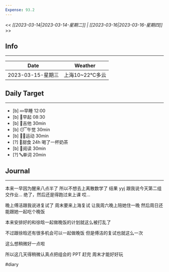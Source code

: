 ```yaml
---
Expense: 93.2
---
```


<< *[[2023-03-14|2023-03-14-星期二]] | [[2023-03-16|2023-03-16-星期四]]* >>

## Info
***
| Date        | Weather      | 
| ----------- | ------------ |
| 2023-03-15-星期三 | 上海10~22℃多云 |


## Daily Target 
***
- [b] 💤早睡   12:00
- [b] 🌅早起    08:30
- [b] 🎵吉他    30min
- [b] 😴午觉    30min
- [b] 🏃‍♀️运动    30min
- [?] 🚫甜食    24h 喝了一杯奶茶
- [b] 📖阅读    30min
- [?] 🔤单词    20min    


##  Journal
***

本来一早因为醒来八点半了
所以不想去上离散数学了
结果 yyj 跟我说今天第二组交作业...
绝了，然后还是得跑过来上课
哎...

晚上傅洁跟我说进复试了
周末要来上海复试
让我周六晚上陪她住一晚
然后周日还能跟她一起吃个晚饭

本来安排好的和徐晗一起做晚饭的计划就这么被打乱了

不过跟徐晗还有很多机会可以一起做晚饭
但是傅洁的复试也就这么一次

这么想稍微好一点啦

所以这几天得稍微认真点把组会的 PPT 赶完
周末才能好好玩

#diary